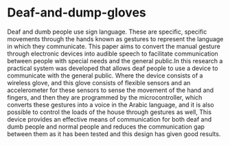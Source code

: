 # Deaf-and-dump-gloves
Deaf and dumb people use sign language. These are specific, specific movements through the hands known as gestures to represent the language in which they communicate. This paper aims to convert the manual gesture through electronic devices into audible speech to facilitate communication between people with special needs and the general public.In this research a practical system was developed that allows deaf people to use a device to communicate with the general public. Where the device consists of a wireless glove, and this glove consists of flexible sensors and an accelerometer for these sensors to sense the movement of the hand and fingers, and then they are programmed by the microcontroller, which converts these gestures into a voice in the Arabic language, and it is also possible to control the loads of the house through gestures as well, This device provides an effective means of communication for both deaf and dumb people and normal people and reduces the communication gap between them as it has been tested and this design has given good results.